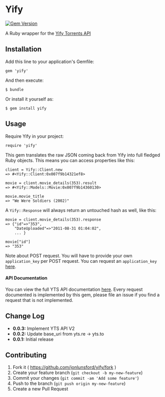 # Yify

[![Gem Version](https://badge.fury.io/rb/yify.svg)](http://badge.fury.io/rb/yify)

A Ruby wrapper for the [Yify Torrents API](https://yts.to/api)

## Installation

Add this line to your application's Gemfile:

    gem 'yify'

And then execute:

    $ bundle

Or install it yourself as:

    $ gem install yify

## Usage

Require Yify in your project:

	require 'yify'

This gem translates the raw JSON coming back from Yify into full fledged Ruby objects. This means you can access properties like this:

	client = Yify::Client.new
	=> #<Yify::Client:0x007f9b14321ef8>

	movie = client.movie_details(353).result
	=> #<Yify::Models::Movie:0x007f9b14360130>

	movie.movie_title
	=> "We Were Soldiers (2002)"

A `Yify::Response` will always return an untouched hash as well, like this:

	movie = client.movie_details(353).response
	=> {"id"=>"353",
 		"DateUploaded"=>"2011-08-31 01:04:02",
 		... }

	movie["id"]
	=> "353"

Note about POST request. You will have to provide your own `application_key` per
POST request. You can request an `application_key` [here](https://yts.to/contact).


#### API Documentation

You can view the full YTS API documentation [here](https://yts.to/api). Every
request documented is implemented by this gem, please file an issue if you find
a request that is not implemented.

## Change Log

- **0.0.3:** Implement YTS API V2
- **0.0.2:** Update base_uri from yts.re -> yts.to
- **0.0.1:** Initial release

## Contributing

1. Fork it ( https://github.com/jonlunsford/yify/fork )
2. Create your feature branch (`git checkout -b my-new-feature`)
3. Commit your changes (`git commit -am 'Add some feature'`)
4. Push to the branch (`git push origin my-new-feature`)
5. Create a new Pull Request
